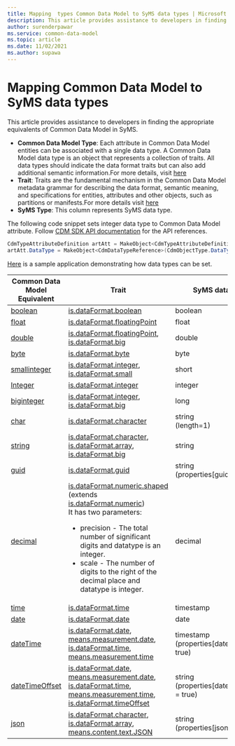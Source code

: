 ```yaml
---
title: Mapping  types Common Data Model to SyMS data types | Microsoft Docs
description: This article provides assistance to developers in finding the appropriate equivalents of Common Data Model in SyMS.
author: surenderpawar
ms.service: common-data-model
ms.topic: article
ms.date: 11/02/2021
ms.author: supawa
---
```


# Mapping Common Data Model to SyMS data types

This article provides assistance to developers in finding the appropriate equivalents of Common Data Model in SyMS.

- **Common Data Model Type**: Each attribute in Common Data Model entities can be associated with a single data type. A Common Data Model data type is an object that represents a collection of traits. All data types should indicate the data format traits but can also add additional semantic information.For more details, visit [here](logical-definitions.md#the-datatype-object)
- **Trait**: Traits are the fundamental mechanism in the Common Data Model metadata grammar for describing the data format, semantic meaning, and specifications for entities, attributes and other objects, such as partitions or manifests.For more details visit [here](trait-concepts-and-use-cases.md)
- **SyMS Type**: This column represents SyMS data type.

The following code snippet sets integer data type to Common Data Model attribute. Follow [CDM SDK API documentation](../1.0om/api-reference/api-reference.md) for the API references.  

```csharp
CdmTypeAttributeDefinition artAtt = MakeObject<CdmTypeAttributeDefinition>(CdmObjectType.TypeAttributeDef, "count"); 
artAtt.DataType = MakeObject<CdmDataTypeReference>(CdmObjectType.DataTypeRef, "integer", true); 
```
[Here](../samples.md#customize-entities) is a sample application demonstrating how data types can be set.

Common Data Model Equivalent | Trait | SyMS data type
-------|----|-------
[boolean](list-of-datatypes.md#boolean) | [is.dataFormat.boolean](list-of-traits.md#isdataformatboolean) | boolean
[float](list-of-datatypes.md#float) |  [is.dataFormat.floatingPoint](list-of-traits.md#isdataformatfloatingpoint) | float
[double](list-of-datatypes.md#double) |  [is.dataFormat.floatingPoint](list-of-traits.md#isdataformatfloatingpoint), <br>[is.dataFormat.big](list-of-traits.md#isdataformatbig) | double
[byte](list-of-datatypes.md#binary) | [is.dataFormat.byte](list-of-traits.md#isdataformatbyte) | byte
[smallinteger](list-of-datatypes.md#smallinteger) | [is.dataFormat.integer](list-of-traits.md#isdataformatinteger), <br>[is.dataFormat.small](list-of-traits.md#isdataformatsmall) | short
[Integer](list-of-datatypes.md#integer) | [is.dataFormat.integer](list-of-traits.md#isdataformatinteger) | integer
[biginteger](list-of-datatypes.md#biginteger) | [is.dataFormat.integer](list-of-traits.md#isdataformatinteger), <br>[is.dataFormat.big](list-of-traits.md#isdataformatbig) | long
[char](list-of-datatypes.md#string) | [is.dataFormat.character](list-of-traits.md#isdataformatcharacter) | string </br>(length=1)
[string](list-of-datatypes.md#string) | [is.dataFormat.character](list-of-traits.md#isdataformatcharacter), <br>[is.dataFormat.array](list-of-traits.md#isdataformatarray),<br>[is.dataFormat.big](list-of-traits.md#isdataformatbig) | string
[guid](list-of-datatypes.md#guid) | [is.dataFormat.guid](list-of-traits.md#isdataformatguid) | string<br>(properties[guid] = true)
[decimal](list-of-datatypes.md#decimal) | [is.dataFormat.numeric.shaped](list-of-traits.md#isdataformatnumericshaped) (extends [is.dataFormat.numeric](list-of-traits.md#isdataformatnumeric))<br>It has two parameters: <UL><LI>precision - The total number of significant digits and datatype is an integer.</LI><LI>scale - The number of digits to the right of the decimal place and datatype is integer. | decimal
[time](list-of-datatypes.md#time) | [is.dataFormat.time](list-of-traits.md#isdataformattime) | timestamp
[date](list-of-datatypes.md#date) | [is.dataFormat.date](list-of-traits.md#isdataformatdate) | date
[dateTime](list-of-datatypes.md#datetimeoffset) | [is.dataFormat.date](list-of-traits.md#isdataformatdate), [means.measurement.date](list-of-traits.md#meansmeasurementdate), [is.dataFormat.time](list-of-traits.md#isdataformattime), [means.measurement.time](list-of-traits.md#meansmeasurementtime) | timestamp<br>(properties[datetime] = true)
[dateTimeOffset ](list-of-datatypes.md#datetimeoffset) | [is.dataFormat.date](list-of-traits.md#isdataformatdate), [means.measurement.date](list-of-traits.md#meansmeasurementdate), [is.dataFormat.time](list-of-traits.md#isdataformattime), [means.measurement.time](list-of-traits.md#meansmeasurementtime), [is.dataFormat.timeOffset](list-of-traits.md#isdataformattimeoffset) | string<br>(properties[datetimeoffset] = true)
[json](list-of-datatypes.md#json) | [is.dataFormat.character](list-of-traits.md#isdataformatcharacter), <br>[is.dataFormat.array](list-of-traits.md#isdataformatarray),<br>[means.content.text.JSON](list-of-traits.md#meanscontenttextjson) | string<br> (properties[json] = true)